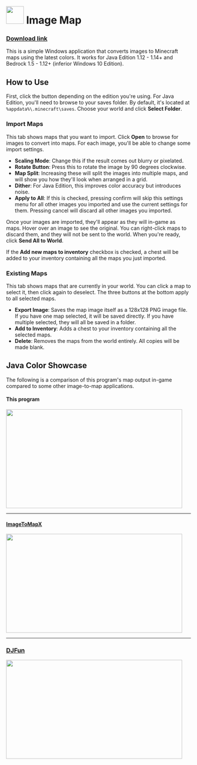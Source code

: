 
# <img src="https://i.imgur.com/E6BqiuN.png" width=48> Image Map
### [Download link](https://github.com/tryashtar/image-map/releases)

This is a simple Windows application that converts images to Minecraft maps using the latest colors. It works for Java Edition 1.12 - 1.14+ and Bedrock 1.5 - 1.12+ (inferior Windows 10 Edition).  

## How to Use
First, click the button depending on the edition you're using. For Java Edition, you'll need to browse to your saves folder. By default, it's located at `%appdata%\.minecraft\saves`. Choose your world and click **Select Folder**.

### Import Maps
This tab shows maps that you want to import. Click **Open** to browse for images to convert into maps. For each image, you'll be able to change some import settings.
* **Scaling Mode**: Change this if the result comes out blurry or pixelated.
* **Rotate Button**: Press this to rotate the image by 90 degrees clockwise.
* **Map Split**: Increasing these will split the images into multiple maps, and will show you how they'll look when arranged in a grid.
* **Dither**: For Java Edition, this improves color accuracy but introduces noise.
* **Apply to All**: If this is checked, pressing confirm will skip this settings menu for all other images you imported and use the current settings for them. Pressing cancel will discard all other images you imported.

Once your images are imported, they'll appear as they will in-game as maps. Hover over an image to see the original. You can right-click maps to discard them, and they will not be sent to the world. When you're ready, click **Send All to World**.  

If the **Add new maps to inventory** checkbox is checked, a chest will be added to your inventory containing all the maps you just imported.

### Existing Maps
This tab shows maps that are currently in your world. You can click a map to select it, then click again to deselect. The three buttons at the bottom apply to all selected maps.
* **Export Image**: Saves the map image itself as a 128x128 PNG image file. If you have one map selected, it will be saved directly. If you have multiple selected, they will all be saved in a folder.
* **Add to Inventory**: Adds a chest to your inventory containing all the selected maps.
* **Delete**: Removes the maps from the world entirely. All copies will be made blank.

## Java Color Showcase
The following is a comparison of this program's map output in-game compared to some other image-to-map applications.

#### This program
<img src="https://i.imgur.com/VDY27Qk.png" width="480" height="270"/>

---
#### [ImageToMapX](http://www.mediafire.com/file/2celv1aoye62o3t/ImageToMapX1.4-Windows.zip)
<img src="https://i.imgur.com/Rv3zpCK.png" width="480" height="270"/>

---
### [DJFun](https://mc-map.djfun.de/)
<img src="https://i.imgur.com/IA9Y2vx.png" width="480" height="270"/>
